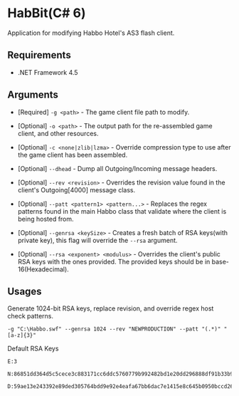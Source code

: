 # HabBit(C# 6)
Application for modifying Habbo Hotel's AS3 flash client.

## Requirements
* .NET Framework 4.5

## Arguments
* [Required] `-g <path>` - The game client file path to modify.
* [Optional] `-o <path>` - The output path for the re-assembled game client, and other resources.
* [Optional] `-c <none|zlib|lzma>` - Override compression type to use after the game client has been assembled.

* [Optional] `--dhead` - Dump all Outgoing/Incoming message headers.
* [Optional] `--rev <revision>` - Overrides the revision value found in the client's Outgoing[4000] message class.
* [Optional] `--patt <pattern1> <pattern...>` - Replaces the regex patterns found in the main Habbo class that validate where the client is being hosted from.
* [Optional] `--genrsa <keySize>` - Creates a fresh batch of RSA keys(with private key), this flag will override the `--rsa` argument.
* [Optional] `--rsa <exponent> <modulus>` - Overrides the client's public RSA keys with the ones provided. The provided keys should be in base-16(Hexadecimal).

## Usages
Generate 1024-bit RSA keys, replace revision, and override regex host check patterns.

`-g "C:\Habbo.swf" --genrsa 1024 --rev "NEWPRODUCTION" --patt "(.*)" "[a-z]{3}"`


Default RSA Keys
```
E:3

N:86851dd364d5c5cece3c883171cc6ddc5760779b992482bd1e20dd296888df91b33b936a7b93f06d29e8870f703a216257dec7c81de0058fea4cc5116f75e6efc4e9113513e45357dc3fd43d4efab5963ef178b78bd61e81a14c603b24c8bcce0a12230b320045498edc29282ff0603bc7b7dae8fc1b05b52b2f301a9dc783b7

D:59ae13e243392e89ded305764bdd9e92e4eafa67bb6dac7e1415e8c645b0950bccd26246fd0d4af37145af5fa026c0ec3a94853013eaae5ff1888360f4f9449ee023762ec195dff3f30ca0b08b8c947e3859877b5d7dced5c8715c58b53740b84e11fbc71349a27c31745fcefeeea57cff291099205e230e0c7c27e8e1c0512b
```
